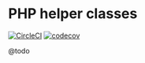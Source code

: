 
# PHP helper classes

[![CircleCI](https://circleci.com/gh/Sweetchuck/utils/tree/1.x.svg?style=svg)](https://circleci.com/gh/Sweetchuck/utils/?branch=1.x)
[![codecov](https://codecov.io/gh/Sweetchuck/utils/branch/1.x/graph/badge.svg?token=ybrobfPgX4)](https://app.codecov.io/gh/Sweetchuck/utils/branch/1.x)


@todo

